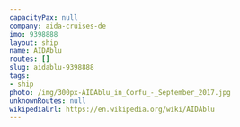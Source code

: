 ```yaml
---
capacityPax: null
company: aida-cruises-de
imo: 9398888
layout: ship
name: AIDAblu
routes: []
slug: aidablu-9398888
tags:
- ship
photo: /img/300px-AIDAblu_in_Corfu_-_September_2017.jpg
unknownRoutes: null
wikipediaUrl: https://en.wikipedia.org/wiki/AIDAblu
---
```

